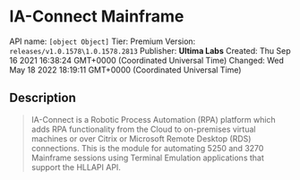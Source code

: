 # IA-Connect Mainframe
API name: `[object Object]`
Tier: Premium
Version: `releases/v1.0.1578\1.0.1578.2813`
Publisher: **Ultima Labs**
Created: Thu Sep 16 2021 16:38:24 GMT+0000 (Coordinated Universal Time)
Changed: Wed May 18 2022 18:19:11 GMT+0000 (Coordinated Universal Time)

## Description
> IA-Connect is a Robotic Process Automation (RPA) platform which adds RPA functionality from the Cloud to on-premises virtual machines or over Citrix or Microsoft Remote Desktop (RDS) connections. This is the module for automating 5250 and 3270 Mainframe sessions using Terminal Emulation applications that support the HLLAPI API.

